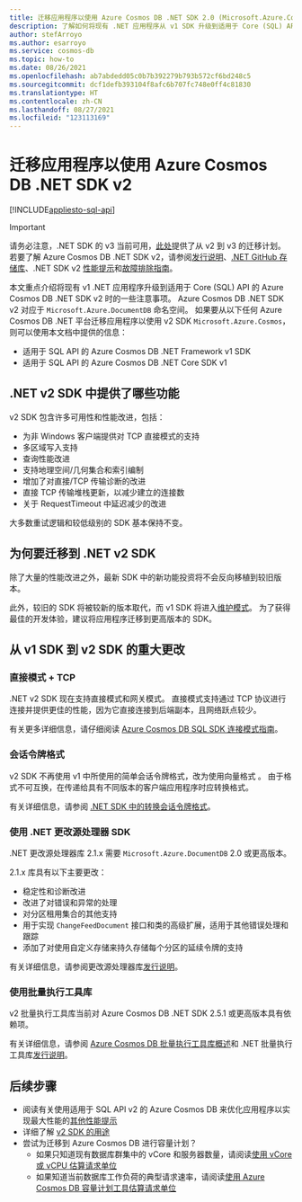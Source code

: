 ```yaml
---
title: 迁移应用程序以使用 Azure Cosmos DB .NET SDK 2.0 (Microsoft.Azure.Cosmos)
description: 了解如何将现有 .NET 应用程序从 v1 SDK 升级到适用于 Core (SQL) API 的 .NET SDK v2。
author: stefArroyo
ms.author: esarroyo
ms.service: cosmos-db
ms.topic: how-to
ms.date: 08/26/2021
ms.openlocfilehash: ab7abdedd05c0b7b392279b793b572cf6bd248c5
ms.sourcegitcommit: dcf1defb393104f8afc6b707fc748e0ff4c81830
ms.translationtype: HT
ms.contentlocale: zh-CN
ms.lasthandoff: 08/27/2021
ms.locfileid: "123113169"
---
```

# <a name="migrate-your-application-to-use-the-azure-cosmos-db-net-sdk-v2"></a>迁移应用程序以使用 Azure Cosmos DB .NET SDK v2
[!INCLUDE[appliesto-sql-api](../includes/appliesto-sql-api.md)]

> [!IMPORTANT]
> 请务必注意，.NET SDK 的 v3 当前可用，[此处](migrate-dotnet-v3.md)提供了从 v2 到 v3 的迁移计划。 若要了解 Azure Cosmos DB .NET SDK v2，请参阅[发行说明](sql-api-sdk-dotnet.md)、[.NET GitHub 存储库](https://github.com/Azure/azure-cosmos-dotnet-v2)、.NET SDK v2 [性能提示](performance-tips.md)和[故障排除指南](troubleshoot-dot-net-sdk.md)。
>

本文重点介绍将现有 v1 .NET 应用程序升级到适用于 Core (SQL) API 的 Azure Cosmos DB .NET SDK v2 时的一些注意事项。 Azure Cosmos DB .NET SDK v2 对应于 `Microsoft.Azure.DocumentDB` 命名空间。 如果要从以下任何 Azure Cosmos DB .NET 平台迁移应用程序以使用 v2 SDK `Microsoft.Azure.Cosmos`，则可以使用本文档中提供的信息：

* 适用于 SQL API 的 Azure Cosmos DB .NET Framework v1 SDK
* 适用于 SQL API 的 Azure Cosmos DB .NET Core SDK v1

## <a name="whats-available-in-the-net-v2-sdk"></a>.NET v2 SDK 中提供了哪些功能

v2 SDK 包含许多可用性和性能改进，包括：

* 为非 Windows 客户端提供对 TCP 直接模式的支持
* 多区域写入支持
* 查询性能改进
* 支持地理空间/几何集合和索引编制
* 增加了对直接/TCP 传输诊断的改进
* 直接 TCP 传输堆栈更新，以减少建立的连接数
* 关于 RequestTimeout 中延迟减少的改进

大多数重试逻辑和较低级别的 SDK 基本保持不变。

## <a name="why-migrate-to-the-net-v2-sdk"></a>为何要迁移到 .NET v2 SDK

除了大量的性能改进之外，最新 SDK 中的新功能投资将不会反向移植到较旧版本。

此外，较旧的 SDK 将被较新的版本取代，而 v1 SDK 将进入[维护模式](sql-api-sdk-dotnet.md)。 为了获得最佳的开发体验，建议将应用程序迁移到更高版本的 SDK。

## <a name="major-changes-from-v1-sdk-to-v2-sdk"></a>从 v1 SDK 到 v2 SDK 的重大更改

### <a name="direct-mode--tcp"></a>直接模式 + TCP

.NET v2 SDK 现在支持直接模式和网关模式。 直接模式支持通过 TCP 协议进行连接并提供更佳的性能，因为它直接连接到后端副本，且网络跃点较少。

有关更多详细信息，请仔细阅读 [Azure Cosmos DB SQL SDK 连接模式指南](sql-sdk-connection-modes.md)。

### <a name="session-token-formatting"></a>会话令牌格式

v2 SDK 不再使用 v1 中所使用的简单会话令牌格式，改为使用向量格式 。 由于格式不可互换，在传递给具有不同版本的客户端应用程序时应转换格式。

有关详细信息，请参阅 [.NET SDK 中的转换会话令牌格式](how-to-convert-session-token.md)。

### <a name="using-the-net-change-feed-processor-sdk"></a>使用 .NET 更改源处理器 SDK

.NET 更改源处理器库 2.1.x 需要 `Microsoft.Azure.DocumentDB` 2.0 或更高版本。

2\.1.x 库具有以下主要更改：

* 稳定性和诊断改进
* 改进了对错误和异常的处理
* 对分区租用集合的其他支持
* 用于实现 `ChangeFeedDocument` 接口和类的高级扩展，适用于其他错误处理和跟踪
* 添加了对使用自定义存储来持久存储每个分区的延续令牌的支持

有关详细信息，请参阅更改源处理器库[发行说明](sql-api-sdk-dotnet-changefeed.md)。

### <a name="using-the-bulk-executor-library"></a>使用批量执行工具库

v2 批量执行工具库当前对 Azure Cosmos DB .NET SDK 2.5.1 或更高版本具有依赖项。

有关详细信息，请参阅 [Azure Cosmos DB 批量执行工具库概述](../bulk-executor-overview.md)和 .NET 批量执行工具库[发行说明](sql-api-sdk-bulk-executor-dot-net.md)。

## <a name="next-steps"></a>后续步骤

* 阅读有关使用适用于 SQL API v2 的 Azure Cosmos DB 来优化应用程序以实现最大性能的[其他性能提示](sql-api-get-started.md)
* 详细了解 [v2 SDK 的用途](sql-api-dotnet-samples.md)
* 尝试为迁移到 Azure Cosmos DB 进行容量计划？
    * 如果只知道现有数据库群集中的 vCore 和服务器数量，请阅读[使用 vCore 或 vCPU 估算请求单位](../convert-vcore-to-request-unit.md) 
    * 如果知道当前数据库工作负荷的典型请求速率，请阅读[使用 Azure Cosmos DB 容量计划工具估算请求单位](estimate-ru-with-capacity-planner.md)